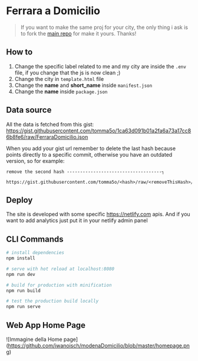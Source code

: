 # Ferrara a Domicilio

> If you want to make the same proj for your city, the only thing i ask is to fork the [main repo](https://github.com/tomma5o/ferraraDomicilio) for make it yours.
> Thanks!

## How to

1. Change the specific label related to me and my city are inside the `.env` file, if you change that the js is now clean ;)
2. Change the city in `template.html` file
3. Change the **name** and **short_name** inside `manifest.json`
4. Change the **name** inside `package.json`

## Data source

All the data is fetched from this gist:
https://gist.githubusercontent.com/tomma5o/1ca63d091b01a2fa6a73a17cc86b8fe6/raw/FerraraDomicilio.json

When you add your gist url remember to delete the last hash because points directly to a specific commit, otherwise you have an outdated version, so for example:

```
remove the second hash ------------------------------------┐
                                                         
https://gist.githubusercontent.com/tomma5o/<hash>/raw/<removeThisHash>/FerraraDomicilio.json
```

## Deploy

The site is developed with some specific https://netlify.com apis.
And if you want to add analytics just put it in your netlify admin panel

## CLI Commands

``` bash
# install dependencies
npm install

# serve with hot reload at localhost:8080
npm run dev

# build for production with minification
npm run build

# test the production build locally
npm run serve
```

## Web App Home Page

![Immagine della Home page] (https://github.com/iwanoisch/modenaDomicilio/blob/master/homepage.png)
